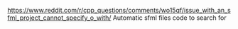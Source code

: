 https://www.reddit.com/r/cpp_questions/comments/wo15qf/issue_with_an_sfml_project_cannot_specify_o_with/
Automatic sfml files code to search for